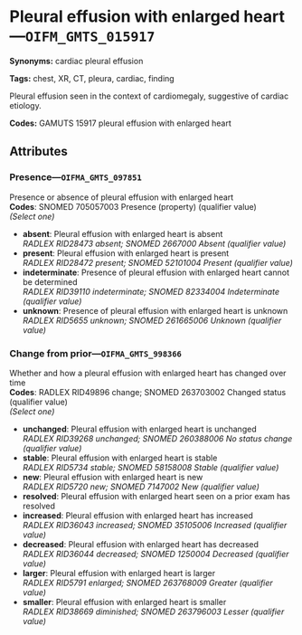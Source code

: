 # Pleural effusion with enlarged heart—`OIFM_GMTS_015917`

**Synonyms:** cardiac pleural effusion

**Tags:** chest, XR, CT, pleura, cardiac, finding

Pleural effusion seen in the context of cardiomegaly, suggestive of cardiac etiology.

**Codes:** GAMUTS 15917 pleural effusion with enlarged heart

## Attributes

### Presence—`OIFMA_GMTS_097851`

Presence or absence of pleural effusion with enlarged heart  
**Codes**: SNOMED 705057003 Presence (property) (qualifier value)  
*(Select one)*

- **absent**: Pleural effusion with enlarged heart is absent  
_RADLEX RID28473 absent; SNOMED 2667000 Absent (qualifier value)_
- **present**: Pleural effusion with enlarged heart is present  
_RADLEX RID28472 present; SNOMED 52101004 Present (qualifier value)_
- **indeterminate**: Presence of pleural effusion with enlarged heart cannot be determined  
_RADLEX RID39110 indeterminate; SNOMED 82334004 Indeterminate (qualifier value)_
- **unknown**: Presence of pleural effusion with enlarged heart is unknown  
_RADLEX RID5655 unknown; SNOMED 261665006 Unknown (qualifier value)_

### Change from prior—`OIFMA_GMTS_998366`

Whether and how a pleural effusion with enlarged heart has changed over time  
**Codes**: RADLEX RID49896 change; SNOMED 263703002 Changed status (qualifier value)  
*(Select one)*

- **unchanged**: Pleural effusion with enlarged heart is unchanged  
_RADLEX RID39268 unchanged; SNOMED 260388006 No status change (qualifier value)_
- **stable**: Pleural effusion with enlarged heart is stable  
_RADLEX RID5734 stable; SNOMED 58158008 Stable (qualifier value)_
- **new**: Pleural effusion with enlarged heart is new  
_RADLEX RID5720 new; SNOMED 7147002 New (qualifier value)_
- **resolved**: Pleural effusion with enlarged heart seen on a prior exam has resolved  
- **increased**: Pleural effusion with enlarged heart has increased  
_RADLEX RID36043 increased; SNOMED 35105006 Increased (qualifier value)_
- **decreased**: Pleural effusion with enlarged heart has decreased  
_RADLEX RID36044 decreased; SNOMED 1250004 Decreased (qualifier value)_
- **larger**: Pleural effusion with enlarged heart is larger  
_RADLEX RID5791 enlarged; SNOMED 263768009 Greater (qualifier value)_
- **smaller**: Pleural effusion with enlarged heart is smaller  
_RADLEX RID38669 diminished; SNOMED 263796003 Lesser (qualifier value)_